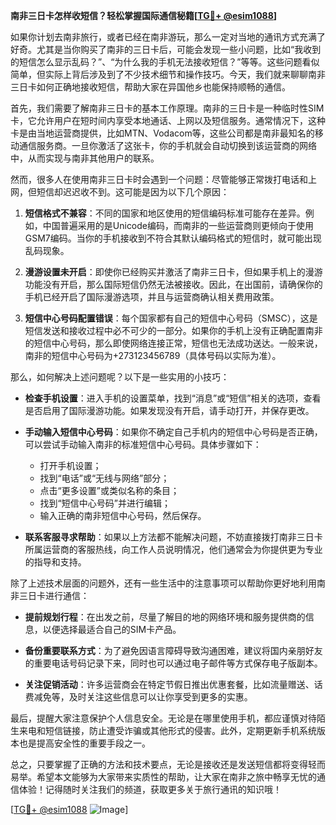 **南非三日卡怎样收短信？轻松掌握国际通信秘籍[[TG💪+ @esim1088](https://t.me/s/esim1088)]**

如果你计划去南非旅行，或者已经在南非游玩，那么一定对当地的通讯方式充满了好奇。尤其是当你购买了南非的三日卡后，可能会发现一些小问题，比如“我收到的短信怎么显示乱码？”、“为什么我的手机无法接收短信？”等等。这些问题看似简单，但实际上背后涉及到了不少技术细节和操作技巧。今天，我们就来聊聊南非三日卡如何正确地接收短信，帮助大家在异国他乡也能保持顺畅的通信。

首先，我们需要了解南非三日卡的基本工作原理。南非的三日卡是一种临时性SIM卡，它允许用户在短时间内享受本地通话、上网以及短信服务。通常情况下，这种卡是由当地运营商提供，比如MTN、Vodacom等，这些公司都是南非最知名的移动通信服务商。一旦你激活了这张卡，你的手机就会自动切换到该运营商的网络中，从而实现与南非其他用户的联系。

然而，很多人在使用南非三日卡时会遇到一个问题：尽管能够正常拨打电话和上网，但短信却迟迟收不到。这可能是因为以下几个原因：

1. **短信格式不兼容**：不同的国家和地区使用的短信编码标准可能存在差异。例如，中国普遍采用的是Unicode编码，而南非的一些运营商则更倾向于使用GSM7编码。当你的手机接收到不符合其默认编码格式的短信时，就可能出现乱码现象。
   
2. **漫游设置未开启**：即使你已经购买并激活了南非三日卡，但如果手机上的漫游功能没有开启，那么国际短信仍然无法被接收。因此，在出国前，请确保你的手机已经开启了国际漫游选项，并且与运营商确认相关费用政策。

3. **短信中心号码配置错误**：每个国家都有自己的短信中心号码（SMSC），这是短信发送和接收过程中必不可少的一部分。如果你的手机上没有正确配置南非的短信中心号码，那么即使网络连接正常，短信也无法成功送达。一般来说，南非的短信中心号码为+273123456789（具体号码以实际为准）。

那么，如何解决上述问题呢？以下是一些实用的小技巧：

- **检查手机设置**：进入手机的设置菜单，找到“消息”或“短信”相关的选项，查看是否启用了国际漫游功能。如果发现没有开启，请手动打开，并保存更改。
  
- **手动输入短信中心号码**：如果你不确定自己手机内的短信中心号码是否正确，可以尝试手动输入南非的标准短信中心号码。具体步骤如下：
    - 打开手机设置；
    - 找到“电话”或“无线与网络”部分；
    - 点击“更多设置”或类似名称的条目；
    - 找到“短信中心号码”并进行编辑；
    - 输入正确的南非短信中心号码，然后保存。

- **联系客服寻求帮助**：如果以上方法都不能解决问题，不妨直接拨打南非三日卡所属运营商的客服热线，向工作人员说明情况，他们通常会为你提供更为专业的指导和支持。

除了上述技术层面的问题外，还有一些生活中的注意事项可以帮助你更好地利用南非三日卡进行通信：

- **提前规划行程**：在出发之前，尽量了解目的地的网络环境和服务提供商的信息，以便选择最适合自己的SIM卡产品。
  
- **备份重要联系方式**：为了避免因语言障碍导致沟通困难，建议将国内亲朋好友的重要电话号码记录下来，同时也可以通过电子邮件等方式保存电子版副本。

- **关注促销活动**：许多运营商会在特定节假日推出优惠套餐，比如流量赠送、话费减免等，及时关注这些信息可以让你享受到更多的实惠。

最后，提醒大家注意保护个人信息安全。无论是在哪里使用手机，都应谨慎对待陌生来电和短信链接，防止遭受诈骗或其他形式的侵害。此外，定期更新手机系统版本也是提高安全性的重要手段之一。

总之，只要掌握了正确的方法和技术要点，无论是接收还是发送短信都将变得轻而易举。希望本文能够为大家带来实质性的帮助，让大家在南非之旅中畅享无忧的通信体验！记得随时关注我们的频道，获取更多关于旅行通讯的知识哦！

[[TG💪+ @esim1088](https://t.me/s/esim1088) ![Image](https://i.postimg.cc/4NQfJmqS/Snipaste-2025-05-13-00-14-12.png)]